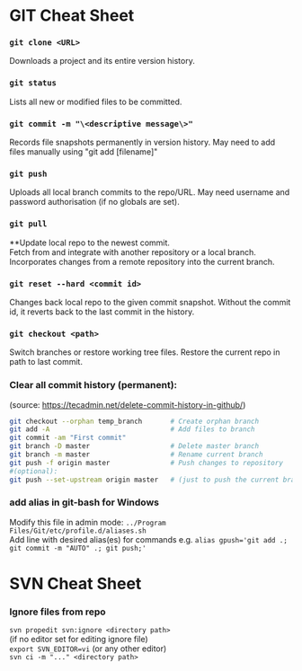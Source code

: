 # GIT Cheat Sheet

### `git clone <URL>`
Downloads a project and its entire version history.

### `git status`
Lists all new or modified files to be committed.

### `git commit -m "\<descriptive message\>"`
Records file snapshots permanently in version history. May need to add files manually using "git add [filename]" 

### `git push`
Uploads all local branch commits to the repo/URL. May need username and password authorisation (if no globals are set).

### `git pull`
**Update local repo to the newest commit.   
Fetch from and integrate with another repository or a local branch. Incorporates changes from a remote repository into the current branch.

### `git reset --hard <commit id>`
Changes back local repo to the given commit snapshot. Without the commit id, it reverts back to the last commit in the history.

### `git checkout <path>`
Switch branches or restore working tree files. Restore the current repo in path to last commit.
	
### Clear all commit history (permanent): 
(source: https://tecadmin.net/delete-commit-history-in-github/)  
```bash
git checkout --orphan temp_branch		# Create orphan branch
git add -A								# Add files to branch
git commit -am "First commit"
git branch -D master					# Delete master branch
git branch -m master					# Rename current branch
git push -f origin master				# Push changes to repository
#(optional):
git push --set-upstream origin master 	# (just to push the current branch and set remote as upstream)
```
	
### add alias in git-bash for Windows
Modify this file in admin mode:	`../Program Files/Git/etc/profile.d/aliases.sh`<br/>
Add line with desired alias(es) for commands e.g. `alias gpush='git add .; git commit -m "AUTO" .; git push;'`
			

# SVN Cheat Sheet

### Ignore files from repo
`svn propedit svn:ignore <directory path>`  
(if no editor set for editing ignore file)  
`export SVN_EDITOR=vi` (or any other editor)  
`svn ci -m "..." <directory path>`  